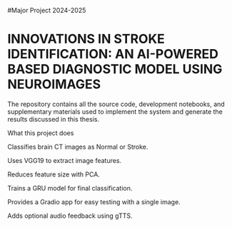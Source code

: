 #Major Project 2024-2025
# INNOVATIONS IN STROKE IDENTIFICATION: AN AI-POWERED BASED DIAGNOSTIC MODEL USING NEUROIMAGES

The repository contains all the source code, development notebooks, and supplementary materials used to implement the system and generate the results discussed in this thesis.  

What this project does

Classifies brain CT images as Normal or Stroke.

Uses VGG19 to extract image features.

Reduces feature size with PCA.

Trains a GRU model for final classification.

Provides a Gradio app for easy testing with a single image.

Adds optional audio feedback using gTTS.
